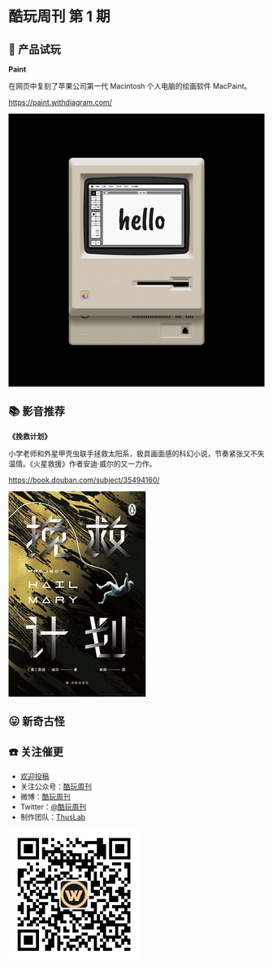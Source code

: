 # 酷玩周刊 第 1 期

## 🚀 产品试玩

**Paint**

在网页中复刻了苹果公司第一代 Macintosh 个人电脑的绘画软件 MacPaint。

https://paint.withdiagram.com/

![](/doc/asset/2022/img2022021801.jpg)


## 📚 影音推荐

**《挽救计划》**

小学老师和外星甲壳虫联手拯救太阳系，极具画面感的科幻小说，节奏紧张又不失温情。《火星救援》作者安迪·威尔的又一力作。

https://book.douban.com/subject/35494160/

![](asset/2022/img2022021802.jpg)


## 😛 新奇古怪


## ☎️ 关注催更

- [欢迎投稿]()
- 关注公众号：[酷玩周刊]()
- 微博：[酷玩周刊]()
- Twitter：[@酷玩周刊]()
- 制作团队：[ThusLab](https://thuscn.com/lab/)

![](/doc/asset/2022/img2022021803.jpg)